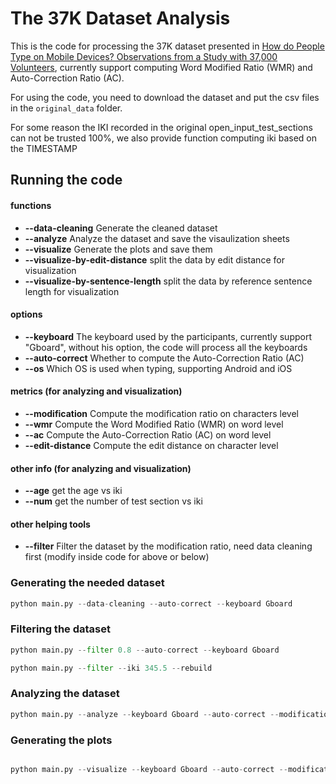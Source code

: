 # The 37K Dataset Analysis

This is the code for processing the 37K dataset presented in [How do People Type on Mobile Devices? Observations from a Study with 37,000 Volunteers](https://userinterfaces.aalto.fi/typing37k/), currently support computing Word Modified Ratio (WMR) and Auto-Correction Ratio (AC).

For using the code, you need to download the dataset and put the csv files in the `original_data` folder.

For some reason the IKI recorded in the original open_input_test_sections can not be trusted 100%, we also provide function 
computing iki based on the TIMESTAMP

## Running the code

#### functions
+ **--data-cleaning** Generate the cleaned dataset
+ **--analyze** Analyze the dataset and save the visaulization sheets
+ **--visualize** Generate the plots and save them
+ **--visualize-by-edit-distance** split the data by edit distance for visualization
+ **--visualize-by-sentence-length** split the data by reference sentence length for visualization

#### options
+ **--keyboard** The keyboard used by the participants, currently support "Gboard", without his option, the code will process all the keyboards
+ **--auto-correct** Whether to compute the Auto-Correction Ratio (AC)
+ **--os** Which OS is used when typing, supporting Android and iOS

#### metrics (for analyzing and visualization)
+ **--modification** Compute the modification ratio on characters level
+ **--wmr** Compute the Word Modified Ratio (WMR) on word level
+ **--ac** Compute the Auto-Correction Ratio (AC) on word level
+ **--edit-distance** Compute the edit distance on character level

#### other info (for analyzing and visualization)
+ **--age** get the age vs iki
+ **--num** get the number of test section vs iki

#### other helping tools
+ **--filter** Filter the dataset by the modification ratio, need data cleaning first (modify inside code for above or below)

### Generating the needed dataset

```python
python main.py --data-cleaning --auto-correct --keyboard Gboard

```

### Filtering the dataset

```python
python main.py --filter 0.8 --auto-correct --keyboard Gboard

```

```python
python main.py --filter --iki 345.5 --rebuild
```

### Analyzing the dataset

```python
python main.py --analyze --keyboard Gboard --auto-correct --modification --wmr --ac

```

### Generating the plots

```python

python main.py --visualize --keyboard Gboard --auto-correct --modification --wmr --ac

```